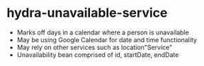 # hydra-unavailable-service
* Marks off days in a calendar where a person is unavailable
* May be using Google Calendar for date and time functionality
* May rely on other services such as location"Service"
* Unavailability bean comprised of id, startDate, endDate